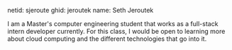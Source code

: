netid: sjeroute
ghid: jeroutek
name: Seth Jeroutek

I am a Master's computer engineering student that works as a full-stack intern developer currently. For this class, I would be open to learning more about cloud computing and the different technologies that go into it.
